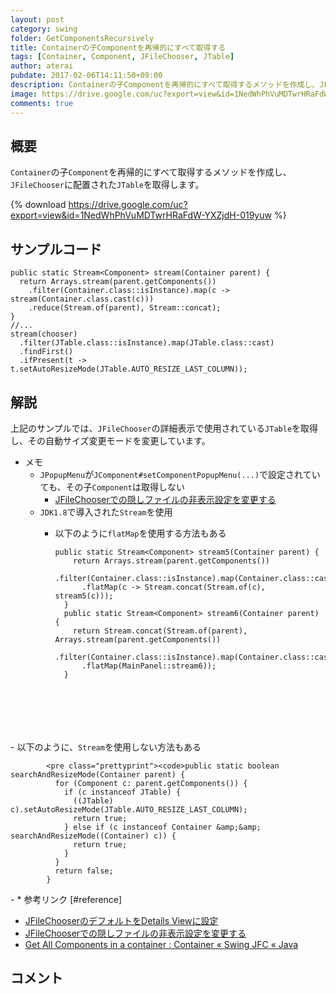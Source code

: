 ```yaml
---
layout: post
category: swing
folder: GetComponentsRecursively
title: Containerの子Componentを再帰的にすべて取得する
tags: [Container, Component, JFileChooser, JTable]
author: aterai
pubdate: 2017-02-06T14:11:50+09:00
description: Containerの子Componentを再帰的にすべて取得するメソッドを作成し、JFileChooserに配置されたJTableを取得します。
image: https://drive.google.com/uc?export=view&id=1NedWhPhVuMDTwrHRaFdW-YXZjdH-019yuw
comments: true
---
```

## 概要
`Container`の子`Component`を再帰的にすべて取得するメソッドを作成し、`JFileChooser`に配置された`JTable`を取得します。

{% download https://drive.google.com/uc?export=view&id=1NedWhPhVuMDTwrHRaFdW-YXZjdH-019yuw %}

## サンプルコード
<pre class="prettyprint"><code>public static Stream&lt;Component&gt; stream(Container parent) {
  return Arrays.stream(parent.getComponents())
    .filter(Container.class::isInstance).map(c -&gt; stream(Container.class.cast(c)))
    .reduce(Stream.of(parent), Stream::concat);
}
//...
stream(chooser)
  .filter(JTable.class::isInstance).map(JTable.class::cast)
  .findFirst()
  .ifPresent(t -&gt; t.setAutoResizeMode(JTable.AUTO_RESIZE_LAST_COLUMN));
</code></pre>

## 解説
上記のサンプルでは、`JFileChooser`の詳細表示で使用されている`JTable`を取得し、その自動サイズ変更モードを変更しています。

- メモ
    - `JPopupMenu`が`JComponent#setComponentPopupMenu(...)`で設定されていても、その子`Component`は取得しない
        - [JFileChooserでの隠しファイルの非表示設定を変更する](https://ateraimemo.com/Swing/FileHidingEnabled.html)
    - `JDK1.8`で導入された`Stream`を使用
        - 以下のように`flatMap`を使用する方法もある
            
            <pre class="prettyprint"><code>public static Stream&lt;Component&gt; stream5(Container parent) {
              return Arrays.stream(parent.getComponents())
                .filter(Container.class::isInstance).map(Container.class::cast)
                .flatMap(c -&gt; Stream.concat(Stream.of(c), stream5(c)));
            }
            public static Stream&lt;Component&gt; stream6(Container parent) {
              return Stream.concat(Stream.of(parent), Arrays.stream(parent.getComponents())
                .filter(Container.class::isInstance).map(Container.class::cast)
                .flatMap(MainPanel::stream6));
            }
</code></pre>
        - 以下のように、`Stream`を使用しない方法もある
            
            <pre class="prettyprint"><code>public static boolean searchAndResizeMode(Container parent) {
              for (Component c: parent.getComponents()) {
                if (c instanceof JTable) {
                  ((JTable) c).setAutoResizeMode(JTable.AUTO_RESIZE_LAST_COLUMN);
                  return true;
                } else if (c instanceof Container &amp;&amp; searchAndResizeMode((Container) c)) {
                  return true;
                }
              }
              return false;
            }
</code></pre>
        - * 参考リンク [#reference]
- [JFileChooserのデフォルトをDetails Viewに設定](https://ateraimemo.com/Swing/DetailsViewFileChooser.html)
- [JFileChooserでの隠しファイルの非表示設定を変更する](https://ateraimemo.com/Swing/FileHidingEnabled.html)
- [Get All Components in a container : Container « Swing JFC « Java](http://www.java2s.com/Code/Java/Swing-JFC/GetAllComponentsinacontainer.htm)

<!-- dummy comment line for breaking list -->

## コメント
